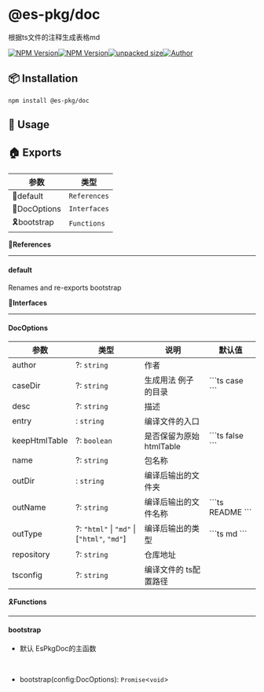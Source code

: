    

@es-pkg/doc
===========

根据ts文件的注释生成表格md

[![NPM Version](https://img.shields.io/npm/v/@es-pkg/doc?color=33cd56&logo=npm)](https://www.npmjs.com/package/@es-pkg/doc)[![NPM Version](https://img.shields.io/npm/dm/@es-pkg/doc.svg?style=flat-square)](https://www.npmjs.com/package/@es-pkg/doc)[![unpacked size](https://img.shields.io/npm/unpacked-size/@es-pkg/doc?color=green)](https://www.npmjs.com/package/@es-pkg/doc)[![Author](https://img.shields.io/badge/docs_by-robertpanvip-blue)](https://github.com/robertpanvip/es-pkg-doc.git)

📦 **Installation**
-------------------

    npm install @es-pkg/doc

🔨 **Usage**
------------

🏠 Exports
----------

### 

|参数|类型|
|---|---|
|🔖default|`References`|
|📒DocOptions|`Interfaces`|
|🎗️bootstrap|`Functions`|

🔖**References**


--------------------

#### default

Renames and re-exports bootstrap

📒**Interfaces**


--------------------

#### DocOptions

|参数|类型|说明|默认值|
|---|---|---|---|
|author|?: `string`|作者||
|caseDir|?: `string`|生成用法 例子的目录|\`\`\`ts case \`\`\`|
|desc|?: `string`|描述||
|entry|: `string`|编译文件的入口||
|keepHtmlTable|?: `boolean`|是否保留为原始htmlTable|\`\`\`ts false \`\`\`|
|name|?: `string`|包名称||
|outDir|: `string`|编译后输出的文件夹||
|outName|?: `string`|编译后输出的文件名称|\`\`\`ts README \`\`\`|
|outType|?: `"html"` \| `"md"` \| \[`"html"`, `"md"`\]|编译后输出的类型|\`\`\`ts md \`\`\`|
|repository|?: `string`|仓库地址||
|tsconfig|?: `string`|编译文件的 ts配置路径||

🎗️**Functions**


--------------------

#### bootstrap

*   默认 EsPkgDoc的主函数
    
      
*   bootstrap(config:DocOptions): `Promise`<`void`\>